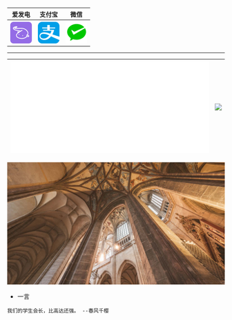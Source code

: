 <table align="center">
    <tr>
    <th>爱发电</th>
    <th>支付宝</th>
    <th>微信</th>
    </tr>
    <tr>
        <th>
            <a href="https://afdian.com/a/CoolPlayLin">
                <img width="50" height="50" src="https://raw.githubusercontent.com/CoolPlayLin/CoolPlayLin/master/assets/aifadian.png">
            </a>
        </th>
        <th>
            <a align="center" href="https://raw.githubusercontent.com/CoolPlayLin/CoolPlayLin/master/alipay_qrcode.jpg">
                <img width="50" height="50" src="https://raw.githubusercontent.com/CoolPlayLin/CoolPlayLin/master/assets/alipay.png">
            </a>
        </th>
        <th>
            <a href="https://raw.githubusercontent.com/CoolPlayLin/CoolPlayLin/master/wechatpay_qrcode.png">
                <img width="50" height="50" src="https://raw.githubusercontent.com/CoolPlayLin/CoolPlayLin/master/assets/wechatpay.png">
            </a>
        </th>
    </tr>
</table>

---

| ![](https://raw.githubusercontent.com/CoolPlayLin/CoolPlayLin/master/metrics.classic.svg) | ![](https://github-readme-stats.vercel.app//api?username=CoolPlayLin&count_private=true&show_icons=true&theme=github_dark_dimmed) |
| ----------------------------------------------------------------------------------------- | --------------------------------------------------------------------------------------------------------------------------------- |

[![](https://raw.githubusercontent.com/CoolPlayLin/CoolPlayLin/master/photo.png)](https://github.com/CoolPlayLin)

- 一言

```
我们的学生会长，比高达还强。 --春风千樱
```

